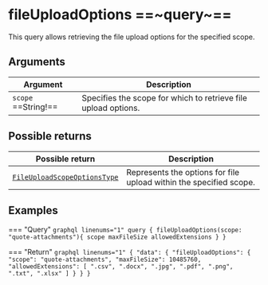 # fileUploadOptions ==~query~==

This query allows retrieving the file upload options for the specified scope.

## Arguments

| Argument                           | Description                                                    |
|------------------------------------|----------------------------------------------------------------|
| `scope` ==String!==                | Specifies the scope for which to retrieve file upload options. |


## Possible returns

| Possible return                                         	                            | Description                                                             |
|------------------------------------------------------------------------------------	  |------------------------------------------------------------------------	|
| [`FileUploadScopeOptionsType`](../Objects/FileUploadScopeOptionsType.md)              | Represents the options for file upload within the specified scope.    	|

## Examples

=== "Query"
    ```graphql linenums="1"
    query {
      fileUploadOptions(scope: "quote-attachments"){
        scope
        maxFileSize
        allowedExtensions
      }
    }
    ```

=== "Return"
    ```graphql linenums="1"
    {
      "data": {
        "fileUploadOptions": {
          "scope": "quote-attachments",
          "maxFileSize": 10485760,
          "allowedExtensions": [
            ".csv",
            ".docx",
            ".jpg",
            ".pdf",
            ".png",
            ".txt",
            ".xlsx"
          ]
        }
      }
    }
    ```
